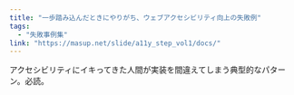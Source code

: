 ```yaml
---
title: "一歩踏み込んだときにやりがち、ウェブアクセシビリティ向上の失敗例"
tags:
  - "失敗事例集"
link: "https://masup.net/slide/a11y_step_vol1/docs/"
---
```


アクセシビリティにイキってきた人間が実装を間違えてしまう典型的なパターン。必読。
